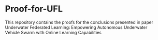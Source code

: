 # Proof-for-UFL
This repository contains the proofs for the conclusions presented in paper Underwater Federated Learning: Empowering Autonomous Underwater Vehicle Swarm with Online Learning Capabilities
